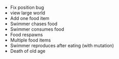 * Fix position bug
* view large world
* Add one food item
* Swimmer chases food
* Swimmer consumes food
* Food respawns
* Multiple food items
* Swimmer reproduces after eating (with mutation)
* Death of old age



